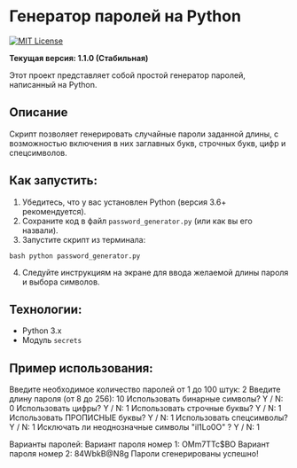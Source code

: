 # Генератор паролей на Python

[![MIT License](https://img.shields.io/badge/License-MIT-blue.svg)](https://opensource.org/licenses/MIT)

**Текущая версия: 1.1.0 (Стабильная)**

Этот проект представляет собой простой генератор паролей, написанный на Python.

## Описание
Скрипт позволяет генерировать случайные пароли заданной длины,
с возможностью включения в них заглавных букв, строчных букв, цифр и спецсимволов.

## Как запустить:
1. Убедитесь, что у вас установлен Python (версия 3.6+ рекомендуется).
2. Сохраните код в файл `password_generator.py` (или как вы его назвали).
3. Запустите скрипт из терминала:

```
bash python password_generator.py
```
4. Следуйте инструкциям на экране для ввода желаемой длины пароля и выбора символов.

## Технологии:
*   Python 3.x
*   Модуль `secrets`

## Пример использования:
Введите необходимое количество паролей от 1 до 100 штук: 2
Введите длину пароля (от 8 до 256): 10
Использовать бинарные символы? Y / N: 0
Использовать цифры? Y / N: 1
Использовать строчные буквы? Y / N: 1
Использовать ПРОПИСНЫЕ буквы? Y / N: 1
Использовать спецсимволы? Y / N: 1
Исключать ли неоднозначные символы "il1Lo0O" ? Y / N: 1

Варианты паролей:
Вариант пароля номер 1: OMm7TTc$BO
Вариант пароля номер 2: 84WbkB@N8g
Пароли сгенерированы успешно!